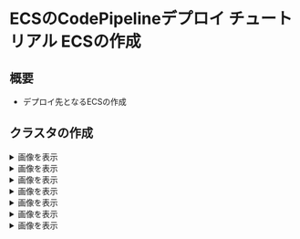 # ECSのCodePipelineデプロイ チュートリアル ECSの作成

## 概要
- デプロイ先となるECSの作成

## クラスタの作成
<details>
<summary>画像を表示</summary>
<img src="./images/create-ecs-1.jpg">
</details>

<details>
<summary>画像を表示</summary>
<img src="./images/create-ecs-2.jpg">
</details>

<details>
<summary>画像を表示</summary>
<img src="./images/create-ecs-3.jpg">
</details>

<details>
<summary>画像を表示</summary>
<img src="./images/create-ecs-4.jpg">
</details>

<details>
<summary>画像を表示</summary>
<img src="./images/create-ecs-5.jpg">
</details>

<details>
<summary>画像を表示</summary>
<img src="./images/create-ecs-6.jpg">
</details>

<details>
<summary>画像を表示</summary>
<img src="./images/create-ecs-7.jpg">
</details>
